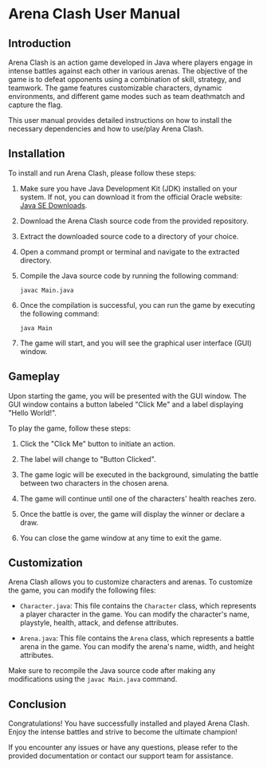 # Arena Clash User Manual

## Introduction

Arena Clash is an action game developed in Java where players engage in intense battles against each other in various arenas. The objective of the game is to defeat opponents using a combination of skill, strategy, and teamwork. The game features customizable characters, dynamic environments, and different game modes such as team deathmatch and capture the flag.

This user manual provides detailed instructions on how to install the necessary dependencies and how to use/play Arena Clash.

## Installation

To install and run Arena Clash, please follow these steps:

1. Make sure you have Java Development Kit (JDK) installed on your system. If not, you can download it from the official Oracle website: [Java SE Downloads](https://www.oracle.com/java/technologies/javase-jdk11-downloads.html).

2. Download the Arena Clash source code from the provided repository.

3. Extract the downloaded source code to a directory of your choice.

4. Open a command prompt or terminal and navigate to the extracted directory.

5. Compile the Java source code by running the following command:

   ```
   javac Main.java
   ```

6. Once the compilation is successful, you can run the game by executing the following command:

   ```
   java Main
   ```

7. The game will start, and you will see the graphical user interface (GUI) window.

## Gameplay

Upon starting the game, you will be presented with the GUI window. The GUI window contains a button labeled "Click Me" and a label displaying "Hello World!".

To play the game, follow these steps:

1. Click the "Click Me" button to initiate an action.

2. The label will change to "Button Clicked".

3. The game logic will be executed in the background, simulating the battle between two characters in the chosen arena.

4. The game will continue until one of the characters' health reaches zero.

5. Once the battle is over, the game will display the winner or declare a draw.

6. You can close the game window at any time to exit the game.

## Customization

Arena Clash allows you to customize characters and arenas. To customize the game, you can modify the following files:

- `Character.java`: This file contains the `Character` class, which represents a player character in the game. You can modify the character's name, playstyle, health, attack, and defense attributes.

- `Arena.java`: This file contains the `Arena` class, which represents a battle arena in the game. You can modify the arena's name, width, and height attributes.

Make sure to recompile the Java source code after making any modifications using the `javac Main.java` command.

## Conclusion

Congratulations! You have successfully installed and played Arena Clash. Enjoy the intense battles and strive to become the ultimate champion!

If you encounter any issues or have any questions, please refer to the provided documentation or contact our support team for assistance.